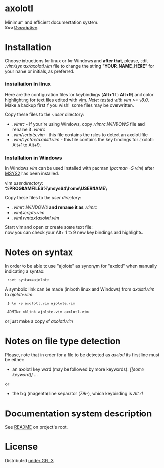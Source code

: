 axolotl
=======

Minimum and efficient documentation system.   
See [Description](https://github.com/circulosmeos/axolotl/).

Installation
============

Choose intructions for linux or for Windows and **after that**, please, edit *.vim/syntax/axolotl.vim* file to change the string "**YOUR_NAME_HERE**" for your name or initials, as preferred.

### Installation in linux

Here are the configuration files for keybindings (**Alt+1** to **Alt+9**) and color highlighting for text files edited with [vim](https://www.editplus.com/). *Note: tested with vim >= v8.0*.   
Make a backup first if you wish!: some files may be overwritten.

Copy these files to the *~user* directory:    

* *.vimrc* - If your're using Windows, copy *.vimrc.WINDOWS* file and rename it *.vimrc*
* *.vim/scripts.vim* - this file contains the rules to detect an axolotl file
* *.vim/syntax/axolotl.vim* - this file contains the key bindings for axolotl: Alt+1 to Alt+9.

### Installation in Windows

In Windows *vim* can be used installed with pacman (*pacman -S vim*) after [MSYS2](https://msys2.github.io/) has been installed.

vim *user directory*:   
	**%PROGRAMFILES%\\msys64\\home\\USERNAME\\**

Copy these files to the *user directory*:    

* *.vimrc.WINDOWS*  **and rename it as** *.vimrc* 
* *.vim\\scripts.vim*
* *.vim\\syntax\\axolotl.vim*

Start vim and open or create some text file:   
now you can check your Alt+ 1 to 9 new key bindings and highlights.

Notes on syntax
===============

In order to be able to use "ajolote" as synonym for "axolotl" when manually indicating a syntax:

     :set syntax=ajolote

A symbolic link can be made (in both linux and Windows) from *axolotl.vim* to *ajolote.vim*:

	 $ ln -s axolotl.vim ajolote.vim

	 ADMIN> mklink ajolote.vim axolotl.vim

or just make a copy of *axolotl.vim*

Notes on file type detection
============================

Please, note that in order for a file to be detected as *axolotl* its first line must be either:

* an axolotl key word (may be followed by more keywords): *[[some keyword]]* ...

or   

* the big (magenta) line separator (*79i-<ESC>*), which keybinding is *Alt+1*

Documentation system description
================================

See [README](https://github.com/circulosmeos/axolotl/) on project's root.

License
=======

Distributed [under GPL 3](http://www.gnu.org/licenses/gpl-3.0.html)
